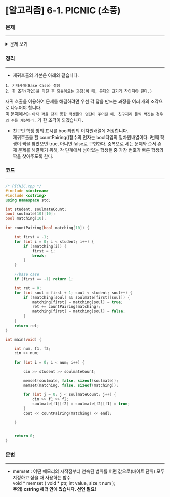 # [알고리즘] 6-1. PICNIC (소풍)

### 문제
___

<details>
<summary>문제 보기</summary>

[Algospot Link : PICNIC](https://algospot.com/judge/problem/read/PICNIC)  

안드로메다 유치원 익스프레스반에서는 다음 주에 율동공원으로 소풍을 갑니다. 원석 선생님은 소풍 때 학생들을 두 명씩 짝을 지어 행동하게 하려고 합니다. 그런데 서로 친구가 아닌 학생들끼리 짝을 지어 주면 서로 싸우거나 같이 돌아다니지 않기 때문에, 항상 서로 친구인 학생들끼리만 짝을 지어 줘야 합니다.

각 학생들의 쌍에 대해 이들이 서로 친구인지 여부가 주어질 때, 학생들을 짝지어줄 수 있는 방법의 수를 계산하는 프로그램을 작성하세요. 짝이 되는 학생들이 일부만 다르더라도 다른 방법이라고 봅니다. 예를 들어 다음 두 가지 방법은 서로 다른 방법입니다.

(태연,제시카) (써니,티파니) (효연,유리)
(태연,제시카) (써니,유리) (효연,티파니)
입력
입력의 첫 줄에는 테스트 케이스의 수 C (C <= 50) 가 주어집니다. 각 테스트 케이스의 첫 줄에는 학생의 수 n (2 <= n <= 10) 과 친구 쌍의 수 m (0 <= m <= n*(n-1)/2) 이 주어집니다. 그 다음 줄에 m 개의 정수 쌍으로 서로 친구인 두 학생의 번호가 주어집니다. 번호는 모두 0 부터 n-1 사이의 정수이고, 같은 쌍은 입력에 두 번 주어지지 않습니다. 학생들의 수는 짝수입니다.

출력
각 테스트 케이스마다 한 줄에 모든 학생을 친구끼리만 짝지어줄 수 있는 방법의 수를 출력합니다.

예제 입력
```
3
2 1
0 1
4 6
0 1 1 2 2 3 3 0 0 2 1 3
6 10
0 1 0 2 1 2 1 3 1 4 2 3 2 4 3 4 3 5 4 5
```

예제 출력
```
1
3
4
```

</details>

### 정리
___
* 재귀호출의 기본은 아래와 같습니다.
```
1. 기저사례(Base Case) 설정
2. 한 조각(작업)을 마친 후 되돌아오는 과정(이 때, 문제의 크기가 작아져야 한다.)
```
재귀 호출을 이용하여 문제를 해결하려면 우선 각 답을 만드는 과정을 여러 개의 조각으로 나누어야 합니다.  
이 문제에서는 `아직 짝을 찾지 못한 학생들의 명단이 주어질 때, 친구끼리 둘씩 짝짓는 경우의 수를 계산하라.` 가 한 조각이 되겠습니다.  

* 친구인 학생 쌍의 표시를 bool타입의 이차원배열에 저장합니다.  
재귀호출을 할 countPairing()함수의 인자는 bool타입의 일차원배열이다. i번째 학생이 짝을 찾았으면 true, 아니면 false로 구현한다.
중복으로 세는 문제와 순서 존재 문제를 해결하기 위해, 각 단계에서 남아있는 학생들 중 가장 번호가 빠른 학생의 짝을 찾아주도록 한다.

### 코드
___

<!-- <details>
<summary>코드 보기</summary> -->
`````cpp
/* PICNIC.cpp */
#include <iostream>
#include <cstring>
using namespace std;

int student, soulmateCount;
bool soulmate[10][10];
bool matching[10];

int countPairing(bool matching[10]) {

	int first = -1;
	for (int i = 0; i < student; i++) {
		if (!matching[i]) {
			first = i;
			break;
		}
	}

	//base case
	if (first == -1) return 1;

	int ret = 0;
	for (int soul = first + 1; soul < student; soul++) {
		if (!matching[soul] && soulmate[first][soul]) {
			matching[first] = matching[soul] = true;
			ret += countPairing(matching);
			matching[first] = matching[soul] = false;
		}
	}
	return ret;
}

int main(void) {

	int num, f1, f2;
	cin >> num;

	for (int i = 0; i < num; i++) {

		cin >> student >> soulmateCount;

		memset(soulmate, false, sizeof(soulmate));
		memset(matching, false, sizeof(matching));

		for (int j = 0; j < soulmateCount; j++) {
			cin >> f1 >> f2;
			soulmate[f1][f2] = soulmate[f2][f1] = true;
		}
		cout << countPairing(matching) << endl;

	}


	return 0;
}
`````
<!-- </details> -->

### 문법
___
- memset : 어떤 메모리의 시작점부터 연속된 범위를 어떤 값으로(바이트 단위) 모두 지정하고 싶을 때 사용하는 함수  
void * memset ( void * ptr, int value, size_t num );  
**주의) cstring 헤더 안에 있습니다. 선언 필요!**  
